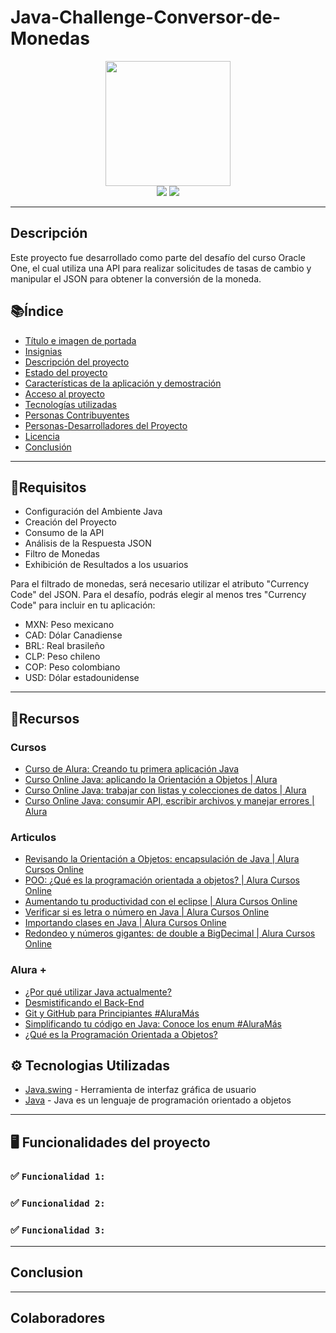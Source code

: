 # Java-Challenge-Conversor-de-Monedas

<div align="center">
  <img src="https://github.com/PabloLuna44/Java-Challenge-Conversor-de-Monedas/assets/119721670/100ecb00-fac6-4426-bc5b-0e2e337dca17" width="200" height="200">
</div>

<div align="center">
  <img src="https://img.shields.io/badge/-JAVA-green">
  <img src="https://img.shields.io/badge/STATUS-EN%20DESAROLLO-green">
</div>

---

## Descripción

Este proyecto fue desarrollado como parte del desafío del curso Oracle One, el cual utiliza una API para realizar solicitudes de tasas de cambio y manipular el JSON para obtener la conversión de la moneda.

## 📚Índice

* [Título e imagen de portada](#java-challenge-conversor-de-monedas)
* [Insignias](#insignias)
* [Descripción del proyecto](#descripción-del-proyecto)
* [Estado del proyecto](#estado-del-proyecto)
* [Características de la aplicación y demostración](#características-de-la-aplicación-y-demostración)
* [Acceso al proyecto](#acceso-al-proyecto)
* [Tecnologías utilizadas](#tecnologías-utilizadas)
* [Personas Contribuyentes](#personas-contribuyentes)
* [Personas-Desarrolladores del Proyecto](#personas-desarrolladores-del-proyecto)
* [Licencia](#licencia)
* [Conclusión](#conclusión)

---

## 📄Requisitos

- Configuración del Ambiente Java
- Creación del Proyecto
- Consumo de la API
- Análisis de la Respuesta JSON
- Filtro de Monedas
- Exhibición de Resultados a los usuarios

Para el filtrado de monedas, será necesario utilizar el atributo "Currency Code" del JSON. Para el desafío, podrás elegir al menos tres "Currency Code" para incluir en tu aplicación:

- MXN: Peso mexicano
- CAD: Dólar Canadiense
- BRL: Real brasileño
- CLP: Peso chileno
- COP: Peso colombiano
- USD: Dólar estadounidense

---

## 📌Recursos 

### Cursos
- [Curso de Alura: Creando tu primera aplicación Java](https://app.aluracursos.com/course/java-creando-primera-aplicacion)
- [Curso Online Java: aplicando la Orientación a Objetos | Alura](https://app.aluracursos.com/course/java-aplicando-orientacion-objetos)
- [Curso Online Java: trabajar con listas y colecciones de datos | Alura](https://app.aluracursos.com/course/java-trabajar-listas-colecciones-datos)
- [Curso Online Java: consumir API, escribir archivos y manejar errores | Alura](https://app.aluracursos.com/course/java-consumir-api-escribir-archivos-manejar-errores)

### Articulos
- [Revisando la Orientación a Objetos: encapsulación de Java | Alura Cursos Online](https://www.aluracursos.com/blog/revisando-la-orientacion-a-objetos-encapsulacion-de-java)
- [POO: ¿Qué es la programación orientada a objetos? | Alura Cursos Online](https://www.aluracursos.com/blog/poo-que-es-la-programacion-orientada-a-objetos)
- [Aumentando tu productividad con el eclipse | Alura Cursos Online](https://www.aluracursos.com/blog/aumentando-tu-productividad-con-el-eclipse)
- [Verificar si es letra o número en Java | Alura Cursos Online](https://www.aluracursos.com/blog/verificar-si-es-letra-o-numero-en-java)
- [Importando clases en Java | Alura Cursos Online](https://www.aluracursos.com/blog/Importando-clases-en-java)
- [Redondeo y números gigantes: de double a BigDecimal  | Alura Cursos Online](https://www.aluracursos.com/blog/redondeo-y-numeros-gigantes-de-double-a-bigdecimal)


### Alura +
- [¿Por qué utilizar Java actualmente?](https://www.youtube.com/watch?v=3kNuK-XAHEY)
- [Desmistificando el Back-End](https://www.youtube.com/watch?v=LLt7FreeHfQ&t=1s&ab_channel=AluraLatam)
- [Git y GitHub para Principiantes #AluraMás](https://www.youtube.com/watch?v=-LmFK6skG7s)
- [Simplificando tu código en Java: Conoce los enum #AluraMás](https://www.youtube.com/watch?v=EoPvlE85XAQ)
- [¿Qué es la Programación Orientada a Objetos?](https://www.youtube.com/watch?v=Oigen2sjagk&t=1s&ab_channel=AluraLatam)



## ⚙️ Tecnologias Utilizadas 

* [Java.swing](https://docs.oracle.com/javase/8/docs/api/javax/swing/package-summary.html) - Herramienta de interfaz gráfica de usuario
* [Java](https://www.java.com/es/) - Java es un lenguaje de programación orientado a objetos

---

##  🖥️ Funcionalidades del proyecto

### ✅ `Funcionalidad 1:`
### ✅ `Funcionalidad 2:`
### ✅ `Funcionalidad 3:` 

---

## Conclusion

---
## Colaboradores 

##


